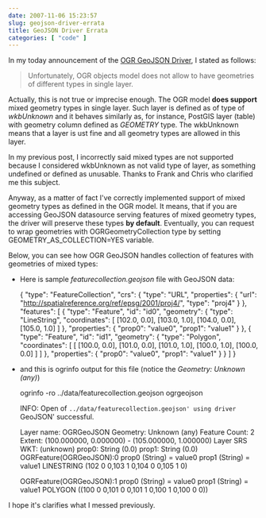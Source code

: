 ```yaml
---
date: 2007-11-06 15:23:57
slug: geojson-driver-errata
title: GeoJSON Driver Errata
categories: [ "code" ]
---
```


In my today announcement of the [OGR GeoJSON Driver](/2007/11/06/ogr-geojson-driver/), I stated as follows:



> Unfortunately, OGR objects model does not allow to have geometries of different types in single layer.



Actually, this is not true or imprecise enough. The OGR model **does support**  mixed geometry types in single layer. Such layer is defined as of type of _wkbUnknown_ and it behaves similarly as, for instance, PostGIS layer (table) with geometry column defined as _GEOMETRY_ type. The wkbUnknown means that a layer is ust fine and all geometry types are allowed in this layer.





In my previous post, I incorrectly said mixed types are not supported because I considered wkbUnknown as not valid type of layer, as something undefined or defined as unusable. Thanks to Frank and Chris who clarified me this subject.





Anyway, as a matter of fact I've correctly implemented support of mixed geometry types as defined in the OGR model. It means, that if you are accessing GeoJSON datasource serving features of mixed geometry types, the driver will preserve these types **by default**. Eventually, you can request to wrap geometries  with OGRGeometryCollection type by setting GEOMETRY_AS_COLLECTION=YES variable.





Below, you can see how OGR GeoJSON handles collection of features with geometries of mixed types:



  * Here is sample _featurecollection.geojson_ file with GeoJSON data:


    
    
    {
      "type": "FeatureCollection",
      "crs": {
        "type": "URL",
        "properties": { 
          "url": "http://spatialreference.org/ref/epsg/2001/proj4/",
            "type": "proj4"
          }
      },
      "features": [
      {
        "type": "Feature",
        "id": "id0",
        "geometry": {
          "type": "LineString",
          "coordinates": [
            [102.0, 0.0], [103.0, 1.0], [104.0, 0.0], [105.0, 1.0]
          ]
        },
        "properties": {
        "prop0": "value0",
        "prop1": "value1"
        }
      },
      {
        "type": "Feature",
        "id": "id1",
        "geometry": {
          "type": "Polygon",
          "coordinates": [
            [
              [100.0, 0.0], [101.0, 0.0], [101.0, 1.0], [100.0, 1.0], [100.0, 0.0]
            ]
          ]
        },
        "properties": {
        "prop0": "value0",
        "prop1": "value1"
        }
      }
    ]
    }
    





  * and this is ogrinfo output for this file (notice the _Geometry: Unknown (any)_)


    
    
    ogrinfo -ro ../data/featurecollection.geojson  ogrgeojson
    
    INFO: Open of `../data/featurecollection.geojson'
          using driver `GeoJSON' successful.
    
    Layer name: OGRGeoJSON
    Geometry: Unknown (any)
    Feature Count: 2
    Extent: (100.000000, 0.000000) - (105.000000, 1.000000)
    Layer SRS WKT:
    (unknown)
    prop0: String (0.0)
    prop1: String (0.0)
    OGRFeature(OGRGeoJSON):0
      prop0 (String) = value0
      prop1 (String) = value1
      LINESTRING (102 0 0,103 1 0,104 0 0,105 1 0)
    
    OGRFeature(OGRGeoJSON):1
      prop0 (String) = value0
      prop1 (String) = value1
      POLYGON ((100 0 0,101 0 0,101 1 0,100 1 0,100 0 0))
    








I hope it's clarifies what I messed previously.
